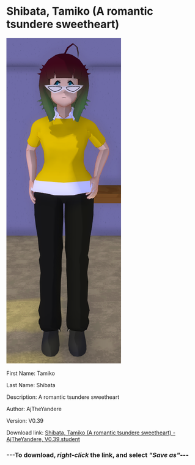 # Shibata, Tamiko (A romantic tsundere sweetheart)

<img src = "https://raw.githubusercontent.com/Arbiter1223/Daigaku-Gurashi-Custom-Students/master/Students/Files/Shibata%2C%20Tamiko%20(A%20romantic%20tsundere%20sweetheart).png">

First Name: Tamiko

Last Name: Shibata

Description: A romantic tsundere sweetheart

Author: AjTheYandere

Version: V0.39

Download link: <a href="https://raw.githubusercontent.com/Arbiter1223/Daigaku-Gurashi-Custom-Students/master/Students/Files/Shibata%2C%20Tamiko%20(A%20romantic%20tsundere%20sweetheart)%20-%20AjTheYandere%2C%20V0.39.student">Shibata, Tamiko (A romantic tsundere sweetheart) - AjTheYandere, V0.39.student</a>

### ---**To download, _right-click_ the link, and select _"Save as"_**---
